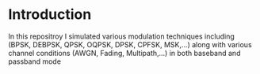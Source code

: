 
# Introduction
In this repositroy I simulated various modulation techniques including (BPSK, DEBPSK, QPSK, OQPSK, DPSK, CPFSK, MSK,...) along with various channel conditions (AWGN, Fading, Multipath,...)
in both baseband and passband mode